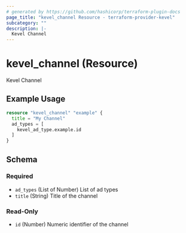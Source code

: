 ```yaml
---
# generated by https://github.com/hashicorp/terraform-plugin-docs
page_title: "kevel_channel Resource - terraform-provider-kevel"
subcategory: ""
description: |-
  Kevel Channel
---
```


# kevel_channel (Resource)

Kevel Channel

## Example Usage

```terraform
resource "kevel_channel" "example" {
  title = "My Channel"
  ad_types = [
    kevel_ad_type.example.id
  ]
}
```

<!-- schema generated by tfplugindocs -->
## Schema

### Required

- `ad_types` (List of Number) List of ad types
- `title` (String) Title of the channel

### Read-Only

- `id` (Number) Numeric identifier of the channel
